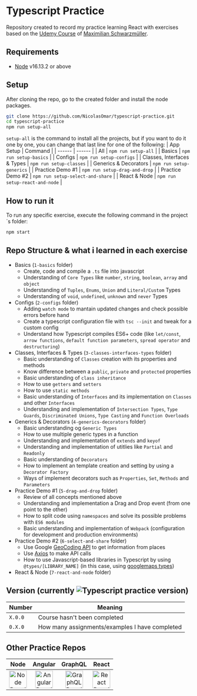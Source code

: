 # Typescript Practice
Repository created to record my practice learning React with exercises based on the [Udemy Course](https://www.udemy.com/course/understanding-typescript) of [Maximilian Schwarzmüller](https://www.udemy.com/user/maximilian-schwarzmuller/).

## Requirements
 - [Node](https://nodejs.org/en/download/) v16.13.2 or above

 ## Setup
After cloning the repo, go to the created folder and install the node packages.
```sh
git clone https://github.com/NicolasOmar/typescript-practice.git
cd typescript-practice
npm run setup-all
```
`setup-all` is the command to install all the projects, but if you want to do it one by one, you can change that last line for one of the following:
| App Setup | Command |
| ------ | ------ |
| All | `npm run setup-all` |
| Basics | `npm run setup-basics` |
| Configs | `npm run setup-configs` |
| Classes, Interfaces & Types | `npm run setup-classes` |
| Generics & Decorators | `npm run setup-generics` |
| Practice Demo #1 | `npm run setup-drag-and-drop` |
| Practice Demo #2 | `npm run setup-select-and-share` |
| React & Node | `npm run setup-react-and-node` |

## How to run it
To run any specific exercise, execute the following command in the project´s folder:
```sh
npm start
```

## Repo Structure & what i learned in each exercise
 - Basics (`1-basics` folder)
   - Create, code and compile a `.ts` file into javascript
   - Understanding of `Core Types` like `number`, `string`, `boolean`, `array` and `object`
   - Understanding of `Tuples`, `Enums`, `Union` and `Literal/Custom` Types
   - Understanding of `void`, `undefined`, `unknown` and `never` Types
 - Configs (`2-configs` folder)
   - Adding `watch mode` to mantain updated changes and check possible errors before hand
   - Create a typescript configuration file with `tsc --init` and tweak for a custom config
   - Understand how Typescript compiles ES6+ code (like `let/const`, `arrow functions`, `default function parameters`, `spread operator` and `destructuring`)
 - Classes, Interfaces & Types (`3-classes-interfaces-types` folder)
   - Basic understanding of `Classes` creation with its properties and methods
   - Know difference between a `public`, `private` and `protected` properties
   - Basic understanding of `class inheritance`
   - How to use `getters` and `setters`
   - How to use `static methods`
   - Basic understanding of `Interfaces` and its implementation on `Classes` and other `Interfaces`
   - Understanding and implementation of `Intersection Types`, `Type Guards`, `Discriminated Unions`, `Type Casting` and `Function Overloads`
 - Generics & Decorators (`4-generics-decorators` folder)
   - Basic understanding og `Generic Types`
   - How to use multiple generic types in a function
   - Understanding and implementation of `extends` and `keyof`
   - Understanding and implementation of utitlies like `Partial` and `Readonly`
   - Basic understanding of `Decorators`
   - How to implement an template creation and setting by using a `Decorator Factory`
   - Ways of implement decorators such as `Properties`, `Set`, `Methods` and `Parameters`
 - Practice Demo #1 (`5-drag-and-drop` folder)
   - Review of all concepts mentioned above
   - Understanding and implementation a Drag and Drop event (from one point to the other)
   - How to split code using `namespaces` and solve its possible problems with `ES6 modules`
   - Basic understanding and implementation of `Webpack` (configuration for development and production environments)
 - Practice Demo #2 (`6-select-and-share` folder)
   - Use Google [GeoCoding API](https://developers.google.com/maps/documentation/geocoding/overview) to get information from places
   - Use [Axios](https://www.npmjs.com/package/axios) to make API calls
   - How to use Javascript-based libraries in Typescript by using `@types/[LIBRARY_NAME]` (in this case, using [googlemaps types](https://www.npmjs.com/package/@types/google.maps))
 - React & Node (`7-react-and-node` folder)

## Version (currently ![Typescript practice version](https://img.shields.io/github/package-json/v/nicolasomar/typescript-practice?color=success&label=%20&style=flat-square))
| Number | Meaning |
| ------ | ------ |
| `X.0.0` | Course hasn't been completed |
| `0.X.0` | How many assignments/examples I have completed |

## Other Practice Repos
| Node | Angular | GraphQL | React |
| :---: | :---: | :---: | :---: |
| [<img src="https://cdn.svgporn.com/logos/nodejs-icon.svg" title="Node Practice Repo" alt="Node Practice Repo" width="48px">](https://github.com/NicolasOmar/node-practice) | [<img src="https://cdn.svgporn.com/logos/angular-icon.svg" title="Angular Practice Repo" alt="Angular Practice Repo" width="48px">](https://github.com/NicolasOmar/angular-practice) | [<img src="https://cdn.svgporn.com/logos/graphql.svg" title="GraphQL Practice Repo" alt="GraphQL Practice Repo" width="48px">](https://github.com/NicolasOmar/graphql-practice) | [<img src="https://cdn.svgporn.com/logos/react.svg" title="React Practice Repo" alt="React Practice Repo" width="48px">](https://github.com/NicolasOmar/react-practice)
